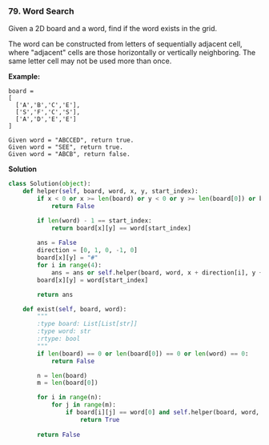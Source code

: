 ### 79. Word Search

Given a 2D board and a word, find if the word exists in the grid.

The word can be constructed from letters of sequentially adjacent cell, where "adjacent" cells are those horizontally or vertically neighboring. The same letter cell may not be used more than once.

**Example:**
```
board =
[
  ['A','B','C','E'],
  ['S','F','C','S'],
  ['A','D','E','E']
]

Given word = "ABCCED", return true.
Given word = "SEE", return true.
Given word = "ABCB", return false.
```

**Solution**
```Python
class Solution(object):
    def helper(self, board, word, x, y, start_index):
        if x < 0 or x >= len(board) or y < 0 or y >= len(board[0]) or board[x][y] != word[start_index]:
            return False

        if len(word) - 1 == start_index:
            return board[x][y] == word[start_index]
        
        ans = False
        direction = [0, 1, 0, -1, 0]
        board[x][y] = "#"
        for i in range(4):
            ans = ans or self.helper(board, word, x + direction[i], y + direction[i + 1], start_index + 1)
        board[x][y] = word[start_index]

        return ans

    def exist(self, board, word):
        """
        :type board: List[List[str]]
        :type word: str
        :rtype: bool
        """
        if len(board) == 0 or len(board[0]) == 0 or len(word) == 0:
            return False

        n = len(board)
        m = len(board[0])

        for i in range(n):
            for j in range(m):
                if board[i][j] == word[0] and self.helper(board, word, i, j, 0):
                    return True
        
        return False
```